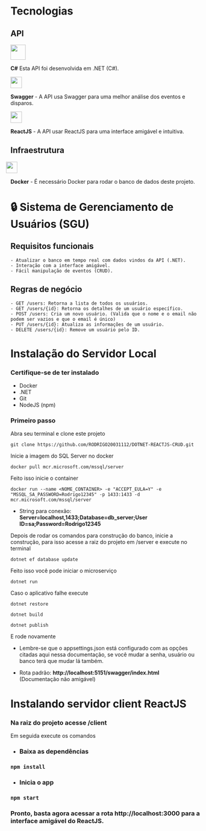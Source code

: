 # Tecnologias

## API

<img src="https://w7.pngwing.com/pngs/240/85/png-transparent-c.png" height="40" />

**C#** Esta API foi desenvolvida em .NET (C#).

<img src="https://static-00.iconduck.com/assets.00/swagger-icon-1024x1024-09037v1r.png" width="30" height="30" />

**Swagger** - A API usa Swagger para uma melhor análise dos eventos e disparos.

<img src="https://seeklogo.com/images/R/react-logo-65B7CD91B5-seeklogo.com.png" height="30" />

**ReactJS** - A API usar ReactJS para uma interface amigável e intuitiva.

## Infraestrutura

<img src="https://www.proficom.de/blog//app/uploads/2018/09/Docker.png" style="margin-left: -12px" height="30" />

**Docker** - É necessário Docker para rodar o banco de dados deste projeto.

# 🔒 Sistema de Gerenciamento de Usuários (SGU)

## Requisitos funcionais

    - Atualizar o banco em tempo real com dados vindos da API (.NET).
    - Interação com a interface amigável.
    - Fácil manipulação de eventos (CRUD).

## Regras de negócio

    - GET /users: Retorna a lista de todos os usuários.
    - GET /users/{id}: Retorna os detalhes de um usuário específico.
    - POST /users: Cria um novo usuário. (Valida que o nome e o email não podem ser vazios e que o email é único)
    - PUT /users/{id}: Atualiza as informações de um usuário.
    - DELETE /users/{id}: Remove um usuário pelo ID.

# Instalação do Servidor Local

### Certifique-se de ter instalado

- Docker
- .NET
- Git
- NodeJS (npm)

### Primeiro passo

Abra seu terminal e clone este projeto

```shell
git clone https://github.com/RODRIGO20031112/DOTNET-REACTJS-CRUD.git
```

Inicie a imagem do SQL Server no docker

```shell
docker pull mcr.microsoft.com/mssql/server
```

Feito isso inicie o container

```shell
docker run --name <NOME_CONTAINER> -e "ACCEPT_EULA=Y" -e "MSSQL_SA_PASSWORD=Rodrigo12345" -p 1433:1433 -d mcr.microsoft.com/mssql/server
```

- String para conexão: **Server=localhost,1433;Database=db_server;User ID=sa;Password=Rodrigo12345**

Depois de rodar os comandos para construção do banco, inicie a construção, para isso acesse a raiz do projeto em /server e execute no terminal

```shell
dotnet ef database update
```

Feito isso você pode iniciar o microserviço

```shell
dotnet run
```

Caso o aplicativo falhe execute

```shell
dotnet restore

dotnet build

dotnet publish
```

E rode novamente

- Lembre-se que o appsettings.json está configurado com as opções citadas aqui nessa documentação, se você mudar a senha, usuário ou banco terá que mudar lá também.

- Rota padrão: **http://localhost:5151/swagger/index.html** (Documentação não amigável)

# Instalando servidor client ReactJS

### Na raiz do projeto acesse /client

Em seguida execute os comandos

- ### Baixa as dependências

### `npm install`

- ### Inicia o app

### `npm start`

### Pronto, basta agora acessar a rota http://localhost:3000 para a interface amigável do ReactJS.
